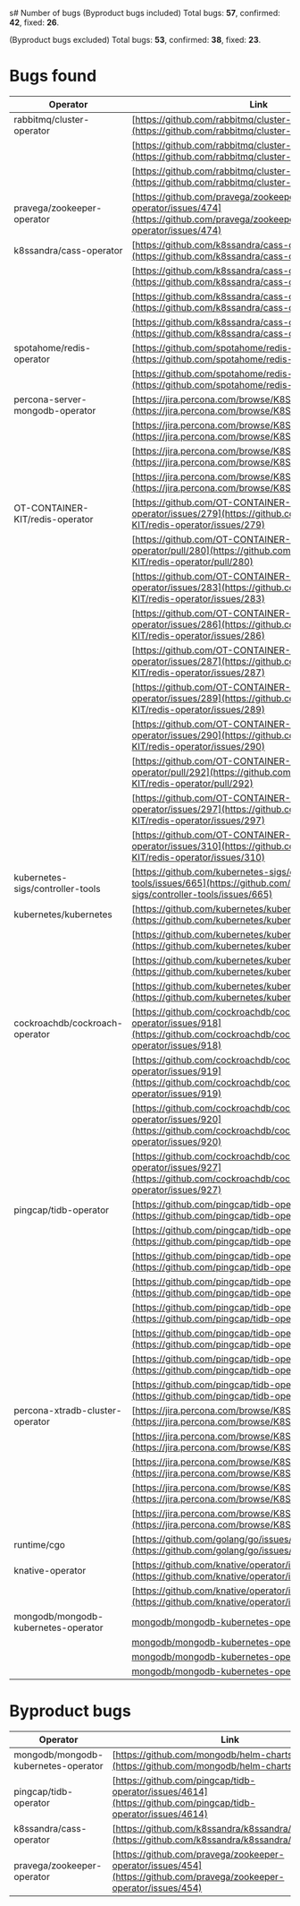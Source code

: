 s# Number of bugs
(Byproduct bugs included) Total bugs: **57**, confirmed: **42**, fixed: **26**.<br/>

(Byproduct bugs excluded) Total bugs: **53**, confirmed: **38**, fixed: **23**.<br/>

# Bugs found

| Operator                            | Link                                                                                                                             | Status    |
| ----------------------------------- | -------------------------------------------------------------------------------------------------------------------------------- | --------- |
| rabbitmq/cluster-operator           | [https://github.com/rabbitmq/cluster-operator/issues/928](https://github.com/rabbitmq/cluster-operator/issues/928)               | confirmed |
|                                     | [https://github.com/rabbitmq/cluster-operator/issues/968](https://github.com/rabbitmq/cluster-operator/issues/968)               |           |
|                                     | [https://github.com/rabbitmq/cluster-operator/issues/992](https://github.com/rabbitmq/cluster-operator/issues/992)               | confirmed |
| pravega/zookeeper-operator          | [https://github.com/pravega/zookeeper-operator/issues/474](https://github.com/pravega/zookeeper-operator/issues/474)             | fixed     |
| k8ssandra/cass-operator             | [https://github.com/k8ssandra/cass-operator/issues/315](https://github.com/k8ssandra/cass-operator/issues/315)                   | fixed     |
|                                     | [https://github.com/k8ssandra/cass-operator/issues/324](https://github.com/k8ssandra/cass-operator/issues/324)                   |           |
|                                     | [https://github.com/k8ssandra/cass-operator/issues/330](https://github.com/k8ssandra/cass-operator/issues/330)                   | fixed     |
|                                     | [https://github.com/k8ssandra/cass-operator/issues/334](https://github.com/k8ssandra/cass-operator/issues/334)                   | confirmed |
| spotahome/redis-operator            | [https://github.com/spotahome/redis-operator/issues/400](https://github.com/spotahome/redis-operator/issues/400)                 | confirmed |
|                                     | [https://github.com/spotahome/redis-operator/issues/407](https://github.com/spotahome/redis-operator/issues/407)                 |           |
| percona-server-mongodb-operator     | [https://jira.percona.com/browse/K8SPSMDB-696](https://jira.percona.com/browse/K8SPSMDB-696)                                     | fixed     |
|                                     | [https://jira.percona.com/browse/K8SPSMDB-697](https://jira.percona.com/browse/K8SPSMDB-697)                                     | fixed     |
|                                     | [https://jira.percona.com/browse/K8SPSMDB-738](https://jira.percona.com/browse/K8SPSMDB-738)                                     | confirmed |
|                                     | [https://jira.percona.com/browse/K8SPSMDB-742](https://jira.percona.com/browse/K8SPSMDB-742)                                     |           |
| OT-CONTAINER-KIT/redis-operator     | [https://github.com/OT-CONTAINER-KIT/redis-operator/issues/279](https://github.com/OT-CONTAINER-KIT/redis-operator/issues/279)   | fixed     |
|                                     | [https://github.com/OT-CONTAINER-KIT/redis-operator/pull/280](https://github.com/OT-CONTAINER-KIT/redis-operator/pull/280)       | fixed     |
|                                     | [https://github.com/OT-CONTAINER-KIT/redis-operator/issues/283](https://github.com/OT-CONTAINER-KIT/redis-operator/issues/283)   | fixed     |
|                                     | [https://github.com/OT-CONTAINER-KIT/redis-operator/issues/286](https://github.com/OT-CONTAINER-KIT/redis-operator/issues/286)   | fixed     |
|                                     | [https://github.com/OT-CONTAINER-KIT/redis-operator/issues/287](https://github.com/OT-CONTAINER-KIT/redis-operator/issues/287)   | fixed     |
|                                     | [https://github.com/OT-CONTAINER-KIT/redis-operator/issues/289](https://github.com/OT-CONTAINER-KIT/redis-operator/issues/289)   | fixed     |
|                                     | [https://github.com/OT-CONTAINER-KIT/redis-operator/issues/290](https://github.com/OT-CONTAINER-KIT/redis-operator/issues/290)   | fixed     |
|                                     | [https://github.com/OT-CONTAINER-KIT/redis-operator/pull/292](https://github.com/OT-CONTAINER-KIT/redis-operator/pull/292)     | fixed     |
|                                     | [https://github.com/OT-CONTAINER-KIT/redis-operator/issues/297](https://github.com/OT-CONTAINER-KIT/redis-operator/issues/297)   | fixed     |
|                                     | [https://github.com/OT-CONTAINER-KIT/redis-operator/issues/310](https://github.com/OT-CONTAINER-KIT/redis-operator/issues/310)   |           |
| kubernetes-sigs/controller-tools    | [https://github.com/kubernetes-sigs/controller-tools/issues/665](https://github.com/kubernetes-sigs/controller-tools/issues/665) | confirmed |
| kubernetes/kubernetes               | [https://github.com/kubernetes/kubernetes/issues/109839](https://github.com/kubernetes/kubernetes/issues/109839)                 | confirmed |
|                                     | [https://github.com/kubernetes/kubernetes/issues/110653](https://github.com/kubernetes/kubernetes/issues/110653)                 | confirmed |
|                                     | [https://github.com/kubernetes/kubernetes/issues/110654](https://github.com/kubernetes/kubernetes/issues/110654)                 | confirmed |
|                                     | [https://github.com/kubernetes/kubernetes/issues/112609](https://github.com/kubernetes/kubernetes/issues/112609)                 |           |
| cockroachdb/cockroach-operator      | [https://github.com/cockroachdb/cockroach-operator/issues/918](https://github.com/cockroachdb/cockroach-operator/issues/918)     | confirmed |
|                                     | [https://github.com/cockroachdb/cockroach-operator/issues/919](https://github.com/cockroachdb/cockroach-operator/issues/919)     |
|                                     | [https://github.com/cockroachdb/cockroach-operator/issues/920](https://github.com/cockroachdb/cockroach-operator/issues/920)     | confirmed |
|                                     | [https://github.com/cockroachdb/cockroach-operator/issues/927](https://github.com/cockroachdb/cockroach-operator/issues/927)     |           |
| pingcap/tidb-operator               | [https://github.com/pingcap/tidb-operator/pull/4608](https://github.com/pingcap/tidb-operator/pull/4608)                         | fixed     |
|                                     | [https://github.com/pingcap/tidb-operator/issues/4613](https://github.com/pingcap/tidb-operator/issues/4613)                     | fixed     |
|                                     | [https://github.com/pingcap/tidb-operator/issues/4632](https://github.com/pingcap/tidb-operator/issues/4632)                     | fixed     |
|                                     | [https://github.com/pingcap/tidb-operator/issues/4634](https://github.com/pingcap/tidb-operator/issues/4634)                     |           |
|                                     | [https://github.com/pingcap/tidb-operator/issues/4637](https://github.com/pingcap/tidb-operator/issues/4637)                     | fixed     |
|                                     | [https://github.com/pingcap/tidb-operator/issues/4649](https://github.com/pingcap/tidb-operator/issues/4649)                     | confirmed |
|                                     | [https://github.com/pingcap/tidb-operator/issues/4684](https://github.com/pingcap/tidb-operator/issues/4684)                     |           |
|                                     | [https://github.com/pingcap/tidb-operator/issues/4705](https://github.com/pingcap/tidb-operator/issues/4705)                     |           |
| percona-xtradb-cluster-operator     | [https://jira.percona.com/browse/K8SPXC-1060](https://jira.percona.com/browse/K8SPXC-1060)                                       | fixed     |
|                                     | [https://jira.percona.com/browse/K8SPXC-1061](https://jira.percona.com/browse/K8SPXC-1061)                                       | confirmed |
|                                     | [https://jira.percona.com/browse/K8SPXC-1067](https://jira.percona.com/browse/K8SPXC-1067)                                       |           |
|                                     | [https://jira.percona.com/browse/K8SPXC-1068](https://jira.percona.com/browse/K8SPXC-1068)                                       |           |
|                                     | [https://jira.percona.com/browse/K8SPXC-1069](https://jira.percona.com/browse/K8SPXC-1069)                                       |           |
| runtime/cgo                         | [https://github.com/golang/go/issues/53958](https://github.com/golang/go/issues/53958)                                           | fixed     |
| knative-operator                    | [https://github.com/knative/operator/issues/1157](https://github.com/knative/operator/issues/1157)                               | fixed     |
|                                     | [https://github.com/knative/operator/issues/1158](https://github.com/knative/operator/issues/1158)                               | fixed     |
| mongodb/mongodb-kubernetes-operator | [mongodb/mongodb-kubernetes-operator#1054](https://github.com/mongodb/mongodb-kubernetes-operator/issues/1054)                   |           |
|                                     | [mongodb/mongodb-kubernetes-operator#1055](https://github.com/mongodb/mongodb-kubernetes-operator/issues/1055)                   |           |
|                                     | [mongodb/mongodb-kubernetes-operator#1072](https://github.com/mongodb/mongodb-kubernetes-operator/issues/1072)                   |           |
|                                     | [mongodb/mongodb-kubernetes-operator#1074](https://github.com/mongodb/mongodb-kubernetes-operator/issues/1074)                   |           |
# Byproduct bugs

| Operator                            | Link                                                                                                                 | Status    |
| ----------------------------------- | -------------------------------------------------------------------------------------------------------------------- | --------- |
| mongodb/mongodb-kubernetes-operator | [https://github.com/mongodb/helm-charts/pull/123](https://github.com/mongodb/helm-charts/pull/123)                   | fixed     |
| pingcap/tidb-operator               | [https://github.com/pingcap/tidb-operator/issues/4614](https://github.com/pingcap/tidb-operator/issues/4614)         | fixed     |
| k8ssandra/cass-operator             | [https://github.com/k8ssandra/k8ssandra/issues/1380](https://github.com/k8ssandra/k8ssandra/issues/1380)             | fixed     |
| pravega/zookeeper-operator          | [https://github.com/pravega/zookeeper-operator/issues/454](https://github.com/pravega/zookeeper-operator/issues/454) | confirmed |
